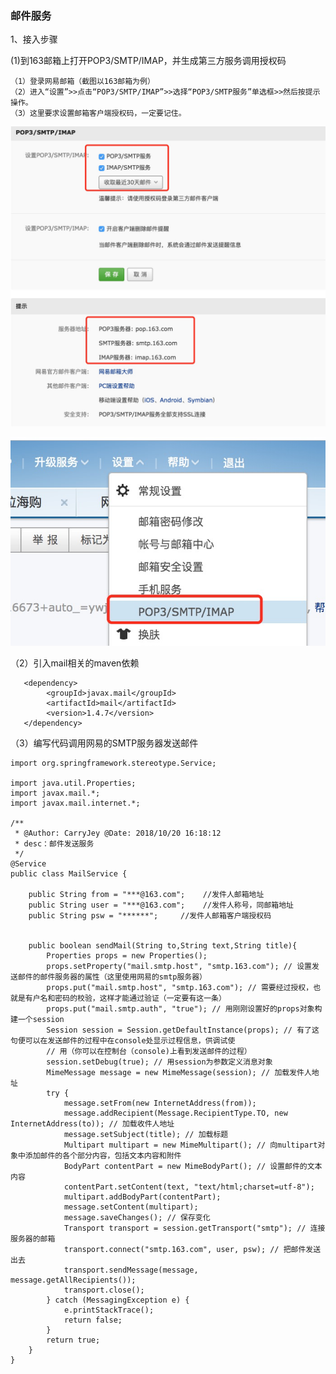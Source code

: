 ### 邮件服务

1、接入步骤

(1)到163邮箱上打开POP3/SMTP/IMAP，并生成第三方服务调用授权码

    （1）登录网易邮箱（截图以163邮箱为例）
    （2）进入“设置”>>点击“POP3/SMTP/IMAP”>>选择“POP3/SMTP服务”单选框>>然后按提示操作。
    （3）这里要求设置邮箱客户端授权码，一定要记住。
    
![](./pictures/smtp.png)

![](./pictures/pop3.jpg)

（2）引入mail相关的maven依赖

       <dependency>
            <groupId>javax.mail</groupId>
            <artifactId>mail</artifactId>
            <version>1.4.7</version>
       </dependency>


（3）编写代码调用网易的SMTP服务器发送邮件
    
    import org.springframework.stereotype.Service;
    
    import java.util.Properties;
    import javax.mail.*;
    import javax.mail.internet.*;
    
    /**
     * @Author: CarryJey @Date: 2018/10/20 16:18:12
     * desc：邮件发送服务
     */
    @Service
    public class MailService {
    
        public String from = "***@163.com";    //发件人邮箱地址
        public String user = "***@163.com";    //发件人称号，同邮箱地址
        public String psw = "******";     //发件人邮箱客户端授权码
    
    
        public boolean sendMail(String to,String text,String title){
            Properties props = new Properties();
            props.setProperty("mail.smtp.host", "smtp.163.com"); // 设置发送邮件的邮件服务器的属性（这里使用网易的smtp服务器）
            props.put("mail.smtp.host", "smtp.163.com"); // 需要经过授权，也就是有户名和密码的校验，这样才能通过验证（一定要有这一条）
            props.put("mail.smtp.auth", "true"); // 用刚刚设置好的props对象构建一个session
            Session session = Session.getDefaultInstance(props); // 有了这句便可以在发送邮件的过程中在console处显示过程信息，供调试使
            // 用（你可以在控制台（console)上看到发送邮件的过程）
            session.setDebug(true); // 用session为参数定义消息对象
            MimeMessage message = new MimeMessage(session); // 加载发件人地址
            try {
                message.setFrom(new InternetAddress(from));
                message.addRecipient(Message.RecipientType.TO, new InternetAddress(to)); // 加载收件人地址
                message.setSubject(title); // 加载标题
                Multipart multipart = new MimeMultipart(); // 向multipart对象中添加邮件的各个部分内容，包括文本内容和附件
                BodyPart contentPart = new MimeBodyPart(); // 设置邮件的文本内容
                contentPart.setContent(text, "text/html;charset=utf-8");
                multipart.addBodyPart(contentPart);
                message.setContent(multipart);
                message.saveChanges(); // 保存变化
                Transport transport = session.getTransport("smtp"); // 连接服务器的邮箱
                transport.connect("smtp.163.com", user, psw); // 把邮件发送出去
                transport.sendMessage(message, message.getAllRecipients());
                transport.close();
            } catch (MessagingException e) {
                e.printStackTrace();
                return false;
            }
            return true;
        }
    }
